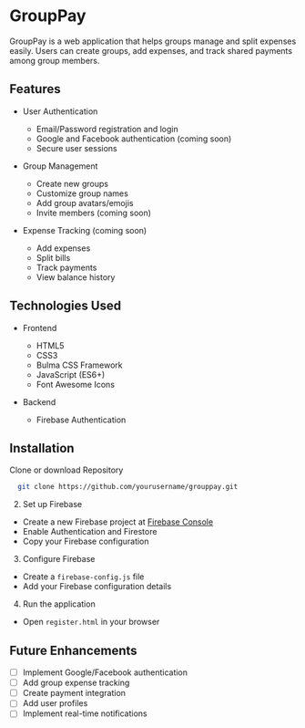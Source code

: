 
# GroupPay

GroupPay is a web application that helps groups manage and split expenses easily. Users can create groups, add expenses, and track shared payments among group members.



## Features

- User Authentication
  - Email/Password registration and login
  - Google and Facebook authentication (coming soon)
  - Secure user sessions

- Group Management
  - Create new groups
  - Customize group names
  - Add group avatars/emojis
  - Invite members (coming soon)

- Expense Tracking (coming soon)
  - Add expenses
  - Split bills
  - Track payments
  - View balance history


## Technologies Used

- Frontend
  - HTML5
  - CSS3
  - Bulma CSS Framework
  - JavaScript (ES6+)
  - Font Awesome Icons

- Backend
  - Firebase Authentication





## Installation

Clone or download Repository

```bash
  git clone https://github.com/yourusername/grouppay.git
```

2. Set up Firebase
- Create a new Firebase project at [Firebase Console](https://console.firebase.google.com/)
- Enable Authentication and Firestore
- Copy your Firebase configuration

3. Configure Firebase
- Create a `firebase-config.js` file
- Add your Firebase configuration details

4. Run the application
- Open `register.html` in your browser

    
## Future Enhancements

- [ ] Implement Google/Facebook authentication
- [ ] Add group expense tracking
- [ ] Create payment integration
- [ ] Add user profiles
- [ ] Implement real-time notifications